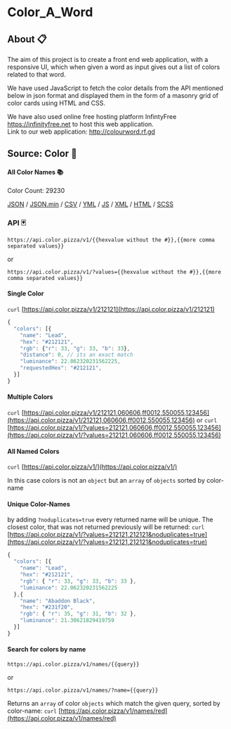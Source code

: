 # Color_A_Word

## About 📋

The aim of this project is to create a front end web application, with a responsive UI,
which when given a word as input gives out a list of colors related to that word.

We have used JavaScript to fetch the color details from the API mentioned below in json format 
and displayed them in the form of a masonry grid of color cards using HTML and CSS.

We have also used online free hosting platform InfintyFree https://infinityfree.net to host this web application.</br>
Link to our web application: http://colourword.rf.gd

## Source: Color 📖

#### All Color Names 📚

Color Count: 29230

[JSON](https://unpkg.com/color-name-list/dist/colornames.json)
/ [JSON.min](https://unpkg.com/color-name-list/dist/colornames.min.json)
/ [CSV](https://unpkg.com/color-name-list/dist/colornames.csv)
/ [YML](https://unpkg.com/color-name-list/dist/colornames.yaml)
/ [JS](https://unpkg.com/color-name-list/dist/colornames.umd.js)
/ [XML](https://unpkg.com/color-name-list/dist/colornames.xml)
/ [HTML](https://unpkg.com/color-name-list/dist/colornames.html)
/ [SCSS](https://unpkg.com/color-name-list/dist/colornames.scss)

### API 🃏

```url
https://api.color.pizza/v1/{{hexvalue without the #}},{{more comma separated values}}
```

or

```url
https://api.color.pizza/v1/?values={{hexvalue without the #}},{{more comma separated values}}
```

#### Single Color

`curl` [https://api.color.pizza/v1/212121](https://api.color.pizza/v1/212121)

```javascript
{
  "colors": [{
    "name": "Lead",
    "hex": "#212121",
    "rgb": {"r": 33, "g": 33, "b": 33},
    "distance": 0, // its an exact match
    "luminance": 22.062320231562225,
    "requestedHex": "#212121",
  }]
}
```

#### Multiple Colors

`curl` [https://api.color.pizza/v1/212121,060606,ff0012,550055,123456](https://api.color.pizza/v1/212121,060606,ff0012,550055,123456)
or
`curl` [https://api.color.pizza/v1/?values=212121,060606,ff0012,550055,123456](https://api.color.pizza/v1/?values=212121,060606,ff0012,550055,123456)

#### All Named Colors

`curl` [https://api.color.pizza/v1/](https://api.color.pizza/v1/)

In this case colors is not an `object` but an `array` of `objects` sorted by color-name

#### Unique Color-Names

by adding `?noduplicates=true` every returned name will be unique.
The closest color, that was not returned previously will be returned:
`curl` [https://api.color.pizza/v1/?values=212121,212121&noduplicates=true](https://api.color.pizza/v1/?values=212121,212121&noduplicates=true)

```javascript
{
  "colors": [{
    "name": "Lead",
    "hex": "#212121",
    "rgb": { "r": 33, "g": 33, "b": 33 },
    "luminance": 22.062320231562225
  },{
    "name": "Abaddon Black",
    "hex": "#231f20",
    "rgb": { "r": 35, "g": 31, "b": 32 },
    "luminance": 21.30621829419759
  }]
}
```

#### Search for colors by name

```url
https://api.color.pizza/v1/names/{{query}}
```

or

```url
https://api.color.pizza/v1/names/?name={{query}}
```

Returns an `array` of color `objects` which match the given query, sorted by color-name:
`curl` [https://api.color.pizza/v1/names/red](https://api.color.pizza/v1/names/red)
